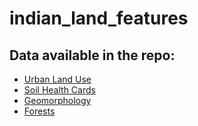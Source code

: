 # indian_land_features

## Data available in the repo:
* [Urban Land Use](https://github.com/ramSeraph/indian_land_features/releases/tag/urban-land-use)
* [Soil Health Cards](https://github.com/ramSeraph/indian_land_features/releases/tag/soil-health)
* [Geomorphology](https://github.com/ramSeraph/indian_land_features/releases/tag/geomorphology)
* [Forests](https://github.com/ramSeraph/indian_land_features/releases/tag/forests)
